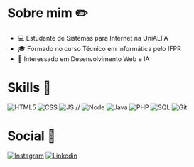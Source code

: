 # Sobre mim ✏️
- 💻 Estudante de Sistemas para Internet na UniALFA
- 🎓 Formado no curso Técnico em Informática pelo IFPR 
- 🤖 Interessado em Desenvolvimento Web e IA

# Skills 🚀

![HTML5](https://img.shields.io/badge/HTML5-E34F26?style=for-the-badge&logo=html5&logoColor=white)
![CSS](https://img.shields.io/badge/CSS3-1572B6?style=for-the-badge&logo=css3&logoColor=white)
![JS](https://img.shields.io/badge/JavaScript-F7DF1E?style=for-the-badge&logo=javascript&logoColor=black)
// ![Node](https://img.shields.io/badge/Node.js-43853D?style=for-the-badge&logo=node.js&logoColor=white)
![Java](https://img.shields.io/badge/Java-ED8B00?style=for-the-badge&logo=java&logoColor=white)
![PHP](https://img.shields.io/badge/PHP-777BB4?style=for-the-badge&logo=php&logoColor=white)
![SQL](https://img.shields.io/badge/MySQL-00000F?style=for-the-badge&logo=mysql&logoColor=white)
![Git](https://img.shields.io/badge/Git-E34F26?style=for-the-badge&logo=git&logoColor=white)

# Social 💬
<a href="https://www.instagram.com/kaikymsski/">![Instagram](https://img.shields.io/badge/Instagram-E4405F?style=for-the-badge&logo=instagram&logoColor=white)</a>
<a href="https://www.linkedin.com/in/kaiky-massaki-ishibashi-063781267/">![Linkedin](https://img.shields.io/badge/LinkedIn-0077B5?style=for-the-badge&logo=linkedin&logoColor=white)</a>
